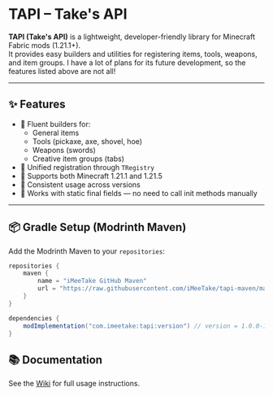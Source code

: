 # TAPI – Take's API

**TAPI (Take's API)** is a lightweight, developer-friendly library for Minecraft Fabric mods (1.21.1+).  
It provides easy builders and utilities for registering items, tools, weapons, and item groups. 
I have a lot of plans for its future development, so the features listed above are not all!

---

## ✨ Features

- 🧱 Fluent builders for:
  - General items
  - Tools (pickaxe, axe, shovel, hoe)
  - Weapons (swords)
  - Creative item groups (tabs)
- 🔄 Unified registration through `TRegistry`
- 🧩 Supports both Minecraft 1.21.1 and 1.21.5
- 🧠 Consistent usage across versions
- 🔁 Works with static final fields — no need to call init methods manually

---

## 📦 Gradle Setup (Modrinth Maven)

Add the Modrinth Maven to your `repositories`:

```gradle
repositories {
	maven {
		name = "iMeeTake GitHub Maven"
		url = "https://raw.githubusercontent.com/iMeeTake/tapi-maven/main/"
	}
}

dependencies {
    modImplementation("com.imeetake:tapi:version") // version = 1.0.0-1.21.1, 1.2.3-1.21.5 etc.
}
```

## 📚 Documentation
See the [Wiki](https://github.com/iMeeTake/TAPI/wiki) for full usage instructions.
